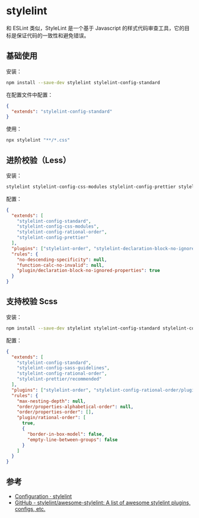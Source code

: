 # stylelint

和 ESLint 类似，StyleLint 是一个基于 Javascript 的样式代码审查工具，它的目标是保证代码的一致性和避免错误。

## 基础使用

安装：

```bash
npm install --save-dev stylelint stylelint-config-standard
```

在配置文件中配置：

```json
{
  "extends": "stylelint-config-standard"
}
```

使用：

```bash
npx stylelint "**/*.css"
```

## 进阶校验（Less）

安装：

```bash
stylelint stylelint-config-css-modules stylelint-config-prettier stylelint-config-rational-order stylelint-config-standard stylelint-declaration-block-no-ignored-properties stylelint-order
```

配置：

```json
{
  "extends": [
    "stylelint-config-standard",
    "stylelint-config-css-modules",
    "stylelint-config-rational-order",
    "stylelint-config-prettier"
  ],
  "plugins": ["stylelint-order", "stylelint-declaration-block-no-ignored-properties"],
  "rules": {
    "no-descending-specificity": null,
    "function-calc-no-invalid": null,
    "plugin/declaration-block-no-ignored-properties": true
  }
}
```

## 支持校验 Scss

安装：

```bash
npm install --save-dev stylelint stylelint-config-standard stylelint-config-sass-guidelines stylelint-config-rational-order stylelint-order stylelint-config-prettier stylelint-prettier
```

配置：

```json
{
  "extends": [
    "stylelint-config-standard",
    "stylelint-config-sass-guidelines",
    "stylelint-config-rational-order",
    "stylelint-prettier/recommended"
  ],
  "plugins": ["stylelint-order", "stylelint-config-rational-order/plugin"],
  "rules": {
    "max-nesting-depth": null,
    "order/properties-alphabetical-order": null,
    "order/properties-order": [],
    "plugin/rational-order": [
      true,
      {
        "border-in-box-model": false,
        "empty-line-between-groups": false
      }
    ]
  }
}
```

## 参考

- [Configuration · stylelint](https://stylelint.io/user-guide/configure)
- [GitHub - stylelint/awesome-stylelint: A list of awesome stylelint plugins, configs, etc.](https://github.com/stylelint/awesome-stylelint)
